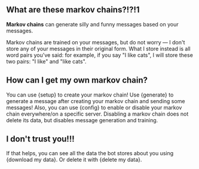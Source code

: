 ## What are these markov chains?!?!1
**Markov chains** can generate silly and funny messages based on your messages.

Markov chains are trained on your messages, but do not worry — I don't store any of your messages in their original form.
What I store instead is all word pairs you've said: for example, if you say "I like cats", I will store these two pairs: "I like" and "like cats".

## How can I get my own markov chain?
You can use {setup} to create your markov chain! Use {generate} to generate a message after creating your markov chain and sending some messages!
Also, you can use {config} to enable or disable your markov chain everywhere/on a specific server.
Disabling a markov chain does not delete its data, but disables message generation and training.

## I don't trust you!!!
If that helps, you can see all the data the bot stores about you using {download my data}.
Or delete it with {delete my data}.
